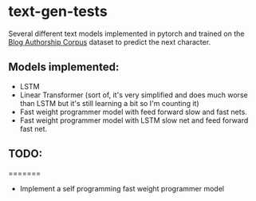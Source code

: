# text-gen-tests

Several different text models implemented in pytorch and trained on the [Blog Authorship Corpus](https://www.kaggle.com/rtatman/blog-authorship-corpus) dataset to predict the next character.

## Models implemented:
- LSTM
- Linear Transformer (sort of, it's very simplified and does much worse than LSTM but it's still learning a bit so I'm counting it)
- Fast weight programmer model with feed forward slow and fast nets.
- Fast weight programmer model with LSTM slow net and feed forward fast net.

## TODO:
=======
- Implement a self programming fast weight programmer model

